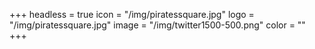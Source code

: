 +++
headless = true
icon = "/img/piratessquare.jpg"
logo = "/img/piratessquare.jpg"
image = "/img/twitter1500-500.png"
color = ""
+++

